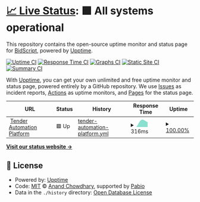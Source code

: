 # [📈 Live Status](https://bidscript.github.io/status-monitor): <!--live status--> **🟩 All systems operational**

This repository contains the open-source uptime monitor and status page for [BidScript](app.bidscript.co.uk/app), powered by [Upptime](https://github.com/upptime/upptime).

[![Uptime CI](https://github.com/bidscript/status-monitor/workflows/Uptime%20CI/badge.svg)](https://github.com/bidscript/status-monitor/actions?query=workflow%3A%22Uptime+CI%22)
[![Response Time CI](https://github.com/bidscript/status-monitor/workflows/Response%20Time%20CI/badge.svg)](https://github.com/bidscript/status-monitor/actions?query=workflow%3A%22Response+Time+CI%22)
[![Graphs CI](https://github.com/bidscript/status-monitor/workflows/Graphs%20CI/badge.svg)](https://github.com/bidscript/status-monitor/actions?query=workflow%3A%22Graphs+CI%22)
[![Static Site CI](https://github.com/bidscript/status-monitor/workflows/Static%20Site%20CI/badge.svg)](https://github.com/bidscript/status-monitor/actions?query=workflow%3A%22Static+Site+CI%22)
[![Summary CI](https://github.com/bidscript/status-monitor/workflows/Summary%20CI/badge.svg)](https://github.com/bidscript/status-monitor/actions?query=workflow%3A%22Summary+CI%22)

With [Upptime](https://upptime.js.org), you can get your own unlimited and free uptime monitor and status page, powered entirely by a GitHub repository. We use [Issues](https://github.com/bidscript/status-monitor/issues) as incident reports, [Actions](https://github.com/bidscript/status-monitor/actions) as uptime monitors, and [Pages](https://bidscript.github.io/status-monitor) for the status page.

<!--start: status pages-->
<!-- This summary is generated by Upptime (https://github.com/upptime/upptime) -->
<!-- Do not edit this manually, your changes will be overwritten -->
<!-- prettier-ignore -->
| URL | Status | History | Response Time | Uptime |
| --- | ------ | ------- | ------------- | ------ |
| <img alt="" src="https://icons.duckduckgo.com/ip3/app.bidscript.co.uk.ico" height="13"> [Tender Automation Platform](https://app.bidscript.co.uk/app) | 🟩 Up | [tender-automation-platform.yml](https://github.com/BidScript/uptime/commits/HEAD/history/tender-automation-platform.yml) | <details><summary><img alt="Response time graph" src="./graphs/tender-automation-platform/response-time-week.png" height="20"> 316ms</summary><br><a href="https://bidscript.github.io/uptime/history/tender-automation-platform"><img alt="Response time 316" src="https://img.shields.io/endpoint?url=https%3A%2F%2Fraw.githubusercontent.com%2FBidScript%2Fuptime%2FHEAD%2Fapi%2Ftender-automation-platform%2Fresponse-time.json"></a><br><a href="https://bidscript.github.io/uptime/history/tender-automation-platform"><img alt="24-hour response time 316" src="https://img.shields.io/endpoint?url=https%3A%2F%2Fraw.githubusercontent.com%2FBidScript%2Fuptime%2FHEAD%2Fapi%2Ftender-automation-platform%2Fresponse-time-day.json"></a><br><a href="https://bidscript.github.io/uptime/history/tender-automation-platform"><img alt="7-day response time 316" src="https://img.shields.io/endpoint?url=https%3A%2F%2Fraw.githubusercontent.com%2FBidScript%2Fuptime%2FHEAD%2Fapi%2Ftender-automation-platform%2Fresponse-time-week.json"></a><br><a href="https://bidscript.github.io/uptime/history/tender-automation-platform"><img alt="30-day response time 316" src="https://img.shields.io/endpoint?url=https%3A%2F%2Fraw.githubusercontent.com%2FBidScript%2Fuptime%2FHEAD%2Fapi%2Ftender-automation-platform%2Fresponse-time-month.json"></a><br><a href="https://bidscript.github.io/uptime/history/tender-automation-platform"><img alt="1-year response time 316" src="https://img.shields.io/endpoint?url=https%3A%2F%2Fraw.githubusercontent.com%2FBidScript%2Fuptime%2FHEAD%2Fapi%2Ftender-automation-platform%2Fresponse-time-year.json"></a></details> | <details><summary><a href="https://bidscript.github.io/uptime/history/tender-automation-platform">100.00%</a></summary><a href="https://bidscript.github.io/uptime/history/tender-automation-platform"><img alt="All-time uptime 100.00%" src="https://img.shields.io/endpoint?url=https%3A%2F%2Fraw.githubusercontent.com%2FBidScript%2Fuptime%2FHEAD%2Fapi%2Ftender-automation-platform%2Fuptime.json"></a><br><a href="https://bidscript.github.io/uptime/history/tender-automation-platform"><img alt="24-hour uptime 100.00%" src="https://img.shields.io/endpoint?url=https%3A%2F%2Fraw.githubusercontent.com%2FBidScript%2Fuptime%2FHEAD%2Fapi%2Ftender-automation-platform%2Fuptime-day.json"></a><br><a href="https://bidscript.github.io/uptime/history/tender-automation-platform"><img alt="7-day uptime 100.00%" src="https://img.shields.io/endpoint?url=https%3A%2F%2Fraw.githubusercontent.com%2FBidScript%2Fuptime%2FHEAD%2Fapi%2Ftender-automation-platform%2Fuptime-week.json"></a><br><a href="https://bidscript.github.io/uptime/history/tender-automation-platform"><img alt="30-day uptime 100.00%" src="https://img.shields.io/endpoint?url=https%3A%2F%2Fraw.githubusercontent.com%2FBidScript%2Fuptime%2FHEAD%2Fapi%2Ftender-automation-platform%2Fuptime-month.json"></a><br><a href="https://bidscript.github.io/uptime/history/tender-automation-platform"><img alt="1-year uptime 100.00%" src="https://img.shields.io/endpoint?url=https%3A%2F%2Fraw.githubusercontent.com%2FBidScript%2Fuptime%2FHEAD%2Fapi%2Ftender-automation-platform%2Fuptime-year.json"></a></details>

<!--end: status pages-->

[**Visit our status website →**](https://bidscript.github.io/status-monitor)

## 📄 License

- Powered by: [Upptime](https://github.com/upptime/upptime)
- Code: [MIT](./LICENSE) © [Anand Chowdhary](https://anandchowdhary.com), supported by [Pabio](https://pabio.com)
- Data in the `./history` directory: [Open Database License](https://opendatacommons.org/licenses/odbl/1-0/)
